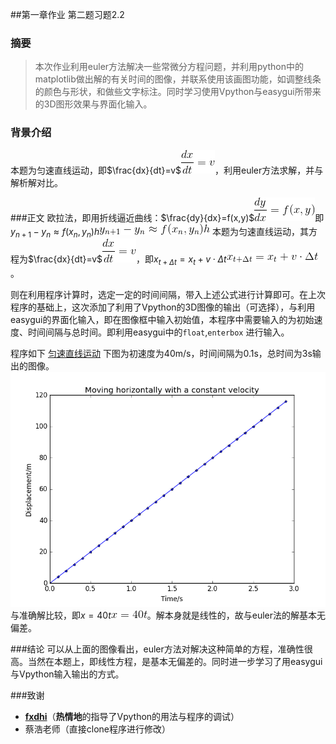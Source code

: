 ##第一章作业 第二题习题2.2
### 摘要
>本次作业利用euler方法解决一些常微分方程问题，并利用python中的matplotlib做出解的有关时间的图像，并联系使用该画图功能，如调整线条的颜色与形状，和做些文字标注。同时学习使用Vpython与easygui所带来的3D图形效果与界面化输入。

### 背景介绍
本题为匀速直线运动，即$\frac{dx}{dt}=v$![0](https://raw.githubusercontent.com/PatYoung/computationalphysics_N2013301020016/master/02/%E5%85%AC%E5%BC%8F/0.gif)，利用euler方法求解，并与解析解对比。

###正文
欧拉法，即用折线逼近曲线：$\frac{dy}{dx}=f(x,y)$![2](https://raw.githubusercontent.com/PatYoung/computationalphysics_N2013301020016/master/02/%E5%85%AC%E5%BC%8F/2.gif)即
$y_{n+1}-y_{n}\approx f(x_{n},y_{n})h$![1](https://raw.githubusercontent.com/PatYoung/computationalphysics_N2013301020016/master/02/%E5%85%AC%E5%BC%8F/1.gif)
本题为匀速直线运动，其方程为$\frac{dx}{dt}=v$![0](https://raw.githubusercontent.com/PatYoung/computationalphysics_N2013301020016/master/02/%E5%85%AC%E5%BC%8F/0.gif)，即$x_{t+\Delta t}=x_{t}+v\cdot \Delta t$![3](https://raw.githubusercontent.com/PatYoung/computationalphysics_N2013301020016/master/02/%E5%85%AC%E5%BC%8F/3.gif)。

则在利用程序计算时，选定一定的时间间隔，带入上述公式进行计算即可。在上次程序的基础上，这次添加了利用了Vpython的3D图像的输出（可选择），与利用easygui的界面化输入，即在图像框中输入初始值，本程序中需要输入的为初始速度、时间间隔与总时间。即利用easygui中的`float`,`enterbox` 进行输入。

程序如下
[匀速直线运动](https://github.com/PatYoung/computationalphysics_N2013301020016/blob/master/02/01.py)
下图为初速度为40m/s，时间间隔为0.1s，总时间为3s输出的图像。
![01](https://raw.githubusercontent.com/PatYoung/computationalphysics_N2013301020016/master/02/01.png)与准确解比较，即$x=40t$![4](https://raw.githubusercontent.com/PatYoung/computationalphysics_N2013301020016/master/02/%E5%85%AC%E5%BC%8F/4.gif)。解本身就是线性的，故与euler法的解基本无偏差。


###结论
可以从上面的图像看出，euler方法对解决这种简单的方程，准确性很高。当然在本题上，即线性方程，是基本无偏差的。同时进一步学习了用easygui与Vpython输入输出的方式。

###致谢
- [**fxdhi**](https://github.com/fxdhi/computationalphysics_N2013301020017)（**热情地**的指导了Vpython的用法与程序的调试）
- 蔡浩老师（直接clone程序进行修改）
